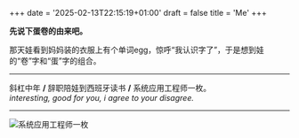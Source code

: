 +++
date =  '2025-02-13T22:15:19+01:00' 
draft = false
title = 'Me'
+++

**先说下蛋卷的由来吧。**

那天娃看到妈妈装的衣服上有个单词egg，惊呼“我认识字了”，于是想到娃的“卷”字和“蛋”字的组合。

---

斜杠中年 **/** 辞职陪娃到西班牙读书 **/** 系统应用工程师一枚。  
*interesting, good for you, i agree to your disagree.*

* * *
![系统应用工程师一枚](https://res.cloudinary.com/techjuan/image/upload/v1742069461/35049434-1E41-4A07-BB69-16428E11518F_2025-03-15_at_19.44.08_qqhlrz.jpg)